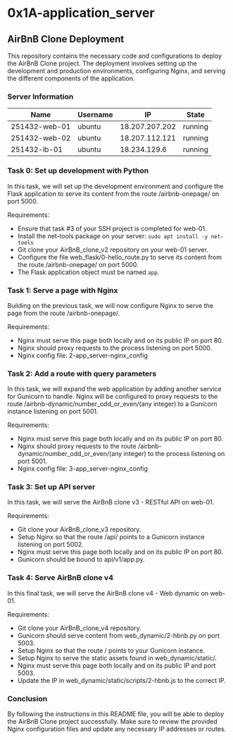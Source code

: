# 0x1A-application_server

## AirBnB Clone Deployment

This repository contains the necessary code and configurations to deploy the AirBnB Clone project. The deployment involves setting up the development and production environments, configuring Nginx, and serving the different components of the application.

### Server Information

| Name           | Username | IP              | State   |
|----------------|----------|-----------------|---------|
| 251432-web-01  | ubuntu   | 18.207.207.202  | running |
| 251432-web-02  | ubuntu   | 18.207.112.121  | running |
| 251432-lb-01   | ubuntu   | 18.234.129.6    | running |

### Task 0: Set up development with Python

In this task, we will set up the development environment and configure the Flask application to serve its content from the route /airbnb-onepage/ on port 5000.

Requirements:
- Ensure that task #3 of your SSH project is completed for web-01.
- Install the net-tools package on your server: `sudo apt install -y net-tools`
- Git clone your AirBnB_clone_v2 repository on your web-01 server.
- Configure the file web_flask/0-hello_route.py to serve its content from the route /airbnb-onepage/ on port 5000.
- The Flask application object must be named `app`.

### Task 1: Serve a page with Nginx

Building on the previous task, we will now configure Nginx to serve the page from the route /airbnb-onepage/.

Requirements:
- Nginx must serve this page both locally and on its public IP on port 80.
- Nginx should proxy requests to the process listening on port 5000.
- Nginx config file: 2-app_server-nginx_config

### Task 2: Add a route with query parameters

In this task, we will expand the web application by adding another service for Gunicorn to handle. Nginx will be configured to proxy requests to the route /airbnb-dynamic/number_odd_or_even/(any integer) to a Gunicorn instance listening on port 5001.

Requirements:
- Nginx must serve this page both locally and on its public IP on port 80.
- Nginx should proxy requests to the route /airbnb-dynamic/number_odd_or_even/(any integer) to the process listening on port 5001.
- Nginx config file: 3-app_server-nginx_config

### Task 3: Set up API server

In this task, we will serve the AirBnB clone v3 - RESTful API on web-01.

Requirements:
- Git clone your AirBnB_clone_v3 repository.
- Setup Nginx so that the route /api/ points to a Gunicorn instance listening on port 5002.
- Nginx must serve this page both locally and on its public IP on port 80.
- Gunicorn should be bound to api/v1/app.py.

### Task 4: Serve AirBnB clone v4

In this final task, we will serve the AirBnB clone v4 - Web dynamic on web-01.

Requirements:
- Git clone your AirBnB_clone_v4 repository.
- Gunicorn should serve content from web_dynamic/2-hbnb.py on port 5003.
- Setup Nginx so that the route / points to your Gunicorn instance.
- Setup Nginx to serve the static assets found in web_dynamic/static/.
- Nginx must serve this page both locally and on its public IP and port 5003.
- Update the IP in web_dynamic/static/scripts/2-hbnb.js to the correct IP.

### Conclusion

By following the instructions in this README file, you will be able to deploy the AirBnB Clone project successfully. Make sure to review the provided Nginx configuration files and update any necessary IP addresses or routes.